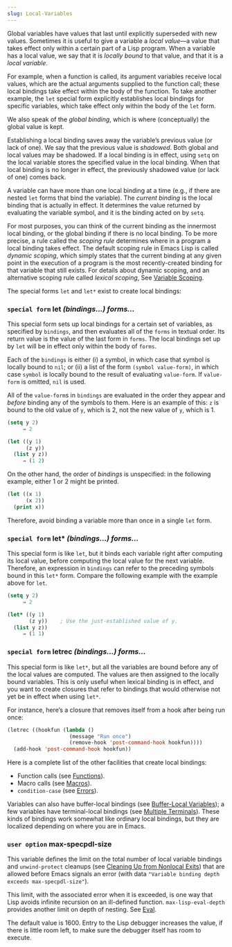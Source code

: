 ```yaml
---
slug: Local-Variables
---
```


Global variables have values that last until explicitly superseded with new values. Sometimes it is useful to give a variable a *local value*—a value that takes effect only within a certain part of a Lisp program. When a variable has a local value, we say that it is *locally bound* to that value, and that it is a *local variable*.

For example, when a function is called, its argument variables receive local values, which are the actual arguments supplied to the function call; these local bindings take effect within the body of the function. To take another example, the `let` special form explicitly establishes local bindings for specific variables, which take effect only within the body of the `let` form.

We also speak of the *global binding*, which is where (conceptually) the global value is kept.

Establishing a local binding saves away the variable’s previous value (or lack of one). We say that the previous value is *shadowed*. Both global and local values may be shadowed. If a local binding is in effect, using `setq` on the local variable stores the specified value in the local binding. When that local binding is no longer in effect, the previously shadowed value (or lack of one) comes back.

A variable can have more than one local binding at a time (e.g., if there are nested `let` forms that bind the variable). The *current binding* is the local binding that is actually in effect. It determines the value returned by evaluating the variable symbol, and it is the binding acted on by `setq`.

For most purposes, you can think of the current binding as the innermost local binding, or the global binding if there is no local binding. To be more precise, a rule called the *scoping rule* determines where in a program a local binding takes effect. The default scoping rule in Emacs Lisp is called *dynamic scoping*, which simply states that the current binding at any given point in the execution of a program is the most recently-created binding for that variable that still exists. For details about dynamic scoping, and an alternative scoping rule called *lexical scoping*, See [Variable Scoping](Variable-Scoping).

The special forms `let` and `let*` exist to create local bindings:

### <span className="tag specialform">`special form`</span> **let** *(bindings…) forms…*

This special form sets up local bindings for a certain set of variables, as specified by `bindings`, and then evaluates all of the `forms` in textual order. Its return value is the value of the last form in `forms`. The local bindings set up by `let` will be in effect only within the body of `forms`.

Each of the `bindings` is either (i) a<!-- /@w --> symbol, in which case that symbol is locally bound to `nil`; or (ii) a<!-- /@w --> list of the form `(symbol value-form)`, in which case `symbol` is locally bound to the result of evaluating `value-form`. If `value-form` is omitted, `nil` is used.

All of the `value-form`s in `bindings` are evaluated in the order they appear and *before* binding any of the symbols to them. Here is an example of this: `z` is bound to the old value of `y`, which is 2, not the new value of `y`, which is 1.

```lisp
(setq y 2)
     ⇒ 2
```



```lisp
(let ((y 1)
      (z y))
  (list y z))
     ⇒ (1 2)
```

On the other hand, the order of *bindings* is unspecified: in the following example, either 1 or 2 might be printed.

```lisp
(let ((x 1)
      (x 2))
  (print x))
```

Therefore, avoid binding a variable more than once in a single `let` form.

### <span className="tag specialform">`special form`</span> **let\*** *(bindings…) forms…*

This special form is like `let`, but it binds each variable right after computing its local value, before computing the local value for the next variable. Therefore, an expression in `bindings` can refer to the preceding symbols bound in this `let*` form. Compare the following example with the example above for `let`.

```lisp
(setq y 2)
     ⇒ 2
```



```lisp
(let* ((y 1)
       (z y))    ; Use the just-established value of y.
  (list y z))
     ⇒ (1 1)
```

### <span className="tag specialform">`special form`</span> **letrec** *(bindings…) forms…*

This special form is like `let*`, but all the variables are bound before any of the local values are computed. The values are then assigned to the locally bound variables. This is only useful when lexical binding is in effect, and you want to create closures that refer to bindings that would otherwise not yet be in effect when using `let*`.

For instance, here’s a closure that removes itself from a hook after being run once:

```lisp
(letrec ((hookfun (lambda ()
                    (message "Run once")
                    (remove-hook 'post-command-hook hookfun))))
  (add-hook 'post-command-hook hookfun))
```

Here is a complete list of the other facilities that create local bindings:

*   Function calls (see [Functions](Functions)).
*   Macro calls (see [Macros](Macros)).
*   `condition-case` (see [Errors](Errors)).

Variables can also have buffer-local bindings (see [Buffer-Local Variables](Buffer_002dLocal-Variables)); a few variables have terminal-local bindings (see [Multiple Terminals](Multiple-Terminals)). These kinds of bindings work somewhat like ordinary local bindings, but they are localized depending on where you are in Emacs.

### <span className="tag useroption">`user option`</span> **max-specpdl-size**

This variable defines the limit on the total number of local variable bindings and `unwind-protect` cleanups (see [Cleaning Up from Nonlocal Exits](Cleanups)) that are allowed before Emacs signals an error (with data `"Variable binding depth exceeds max-specpdl-size"`).

This limit, with the associated error when it is exceeded, is one way that Lisp avoids infinite recursion on an ill-defined function. `max-lisp-eval-depth` provides another limit on depth of nesting. See [Eval](Definition-of-max_002dlisp_002deval_002ddepth).

The default value is 1600. Entry to the Lisp debugger increases the value, if there is little room left, to make sure the debugger itself has room to execute.
